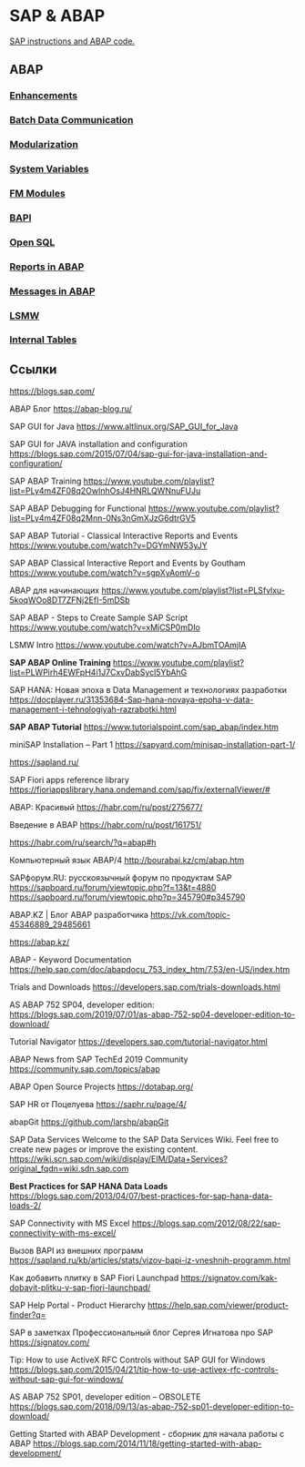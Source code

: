 # SAP & ABAP

[SAP instructions and ABAP code.](https://github.com/andewru/SAP/blob/master/README.md)

## ABAP

### [Enhancements](ABAP/Enhancements.md)

### [Batch Data Communication](ABAP/BatchDataCommunication.md)

### [Modularization](ABAP/Modularization.md)

### [System Variables](ABAP/SystemVariables.md)

### [FM Modules](ABAP/FM_Modules.md)

### [BAPI](ABAP/BAPI.md)

### [Open SQL](ABAP/OpenSQL.md)

### [Reports in ABAP](ABAP/ReportsInABAP.md)

### [Messages in ABAP](ABAP/MessagesInABAP.md)

### [LSMW](ABAP/LSMW.md)

### [Internal Tables](ABAP/InternalTables.md)

## Ссылки


https://blogs.sap.com/

ABAP Блог https://abap-blog.ru/

SAP GUI for Java https://www.altlinux.org/SAP_GUI_for_Java

SAP GUI for JAVA installation and configuration https://blogs.sap.com/2015/07/04/sap-gui-for-java-installation-and-configuration/

SAP ABAP Training https://www.youtube.com/playlist?list=PLy4m4ZF08q2OwInhOsJ4HNRLQWNnuFUJu

SAP ABAP Debugging for Functional https://www.youtube.com/playlist?list=PLy4m4ZF08q2Mnn-0Ns3nGmXJzG6dtrGV5

SAP ABAP Tutorial - Classical Interactive Reports and Events https://www.youtube.com/watch?v=DGYmNW53yJY

SAP ABAP Classical Interactive Report and Events by Goutham https://www.youtube.com/watch?v=sgpXyAomV-o

ABAP для начинающих https://www.youtube.com/playlist?list=PLSfvlxu-5koqWOo8DT7ZFNj2EfI-5mDSb

SAP ABAP - Steps to Create Sample SAP Script https://www.youtube.com/watch?v=xMjCSP0mDIo

LSMW Intro https://www.youtube.com/watch?v=AJbmTOAmjIA

**SAP ABAP Online Training** https://www.youtube.com/playlist?list=PLWPirh4EWFpH4i1J7CxvDabSycl5YbAhG

SAP HANA: Новая эпоха в Data Management и технологиях разработки https://docplayer.ru/31353684-Sap-hana-novaya-epoha-v-data-management-i-tehnologiyah-razrabotki.html

**SAP ABAP Tutorial** https://www.tutorialspoint.com/sap_abap/index.htm

miniSAP Installation – Part 1 https://sapyard.com/minisap-installation-part-1/

https://sapland.ru/

SAP Fiori apps reference library https://fioriappslibrary.hana.ondemand.com/sap/fix/externalViewer/#

ABAP: Красивый https://habr.com/ru/post/275677/

Введение в ABAP https://habr.com/ru/post/161751/

https://habr.com/ru/search/?q=abap#h

Компьютерный язык ABAP/4 http://bourabai.kz/cm/abap.htm

SAPфорум.RU: русскоязычный форум по продуктам SAP 
https://sapboard.ru/forum/viewtopic.php?f=13&t=4880
https://sapboard.ru/forum/viewtopic.php?p=345790#p345790

ABAP.KZ | Блог ABAP разработчика https://vk.com/topic-45346889_29485661

https://abap.kz/

ABAP - Keyword Documentation  https://help.sap.com/doc/abapdocu_753_index_htm/7.53/en-US/index.htm

Trials and Downloads https://developers.sap.com/trials-downloads.html

AS ABAP 752 SP04, developer edition: https://blogs.sap.com/2019/07/01/as-abap-752-sp04-developer-edition-to-download/

Tutorial Navigator https://developers.sap.com/tutorial-navigator.html

ABAP News from SAP TechEd 2019 Community https://community.sap.com/topics/abap

ABAP Open Source Projects https://dotabap.org/

SAP HR от Поцелуева https://saphr.ru/page/4/

abapGit https://github.com/larshp/abapGit

SAP Data Services Welcome to the SAP Data Services Wiki. Feel free to create new pages or improve the existing content. https://wiki.scn.sap.com/wiki/display/EIM/Data+Services?original_fqdn=wiki.sdn.sap.com

**Best Practices for SAP HANA Data Loads** https://blogs.sap.com/2013/04/07/best-practices-for-sap-hana-data-loads-2/

SAP Connectivity with MS Excel https://blogs.sap.com/2012/08/22/sap-connectivity-with-ms-excel/

Вызов BAPI из внешних программ https://sapland.ru/kb/articles/stats/vizov-bapi-iz-vneshnih-programm.html

Как добавить плитку в SAP Fiori Launchpad https://signatov.com/kak-dobavit-plitku-v-sap-fiori-launchpad/

SAP Help Portal - Product Hierarchy https://help.sap.com/viewer/product-finder?q=

SAP в заметках Профессиональный блог Сергея Игнатова про SAP https://signatov.com/

Tip: How to use ActiveX RFC Controls without SAP GUI for Windows https://blogs.sap.com/2015/04/21/tip-how-to-use-activex-rfc-controls-without-sap-gui-for-windows/

AS ABAP 752 SP01, developer edition – OBSOLETE https://blogs.sap.com/2018/09/13/as-abap-752-sp01-developer-edition-to-download/

Getting Started with ABAP Development - сборник для начала работы с ABAP https://blogs.sap.com/2014/11/18/getting-started-with-abap-development/












